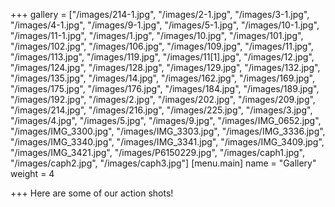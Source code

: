 +++
gallery = ["/images/214-1.jpg", "/images/2-1.jpg", "/images/3-1.jpg", "/images/4-1.jpg", "/images/9-1.jpg", "/images/5-1.jpg", "/images/10-1.jpg", "/images/11-1.jpg", "/images/1.jpg", "/images/10.jpg", "/images/101.jpg", "/images/102.jpg", "/images/106.jpg", "/images/109.jpg", "/images/11.jpg", "/images/113.jpg", "/images/119.jpg", "/images/11[1].jpg", "/images/12.jpg", "/images/124.jpg", "/images/128.jpg", "/images/129.jpg", "/images/132.jpg", "/images/135.jpg", "/images/14.jpg", "/images/162.jpg", "/images/169.jpg", "/images/175.jpg", "/images/176.jpg", "/images/184.jpg", "/images/189.jpg", "/images/192.jpg", "/images/2.jpg", "/images/202.jpg", "/images/209.jpg", "/images/214.jpg", "/images/216.jpg", "/images/225.jpg", "/images/3.jpg", "/images/4.jpg", "/images/5.jpg", "/images/9.jpg", "/images/IMG_0652.jpg", "/images/IMG_3300.jpg", "/images/IMG_3303.jpg", "/images/IMG_3336.jpg", "/images/IMG_3340.jpg", "/images/IMG_3341.jpg", "/images/IMG_3409.jpg", "/images/IMG_3421.jpg", "/images/P6150229.jpg", "/images/caph1.jpg", "/images/caph2.jpg", "/images/caph3.jpg"]
[menu.main]
name = "Gallery"
weight = 4

+++
Here are some of our action shots!